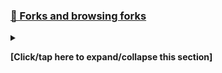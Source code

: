 ### [🍴️ Forks and browsing forks](#-Forks-and-browsing-forks)

<details><summary><p><b>[Click/tap here to expand/collapse this section]</b></p></summary>

I fork projects I come across. I have plans to create a giant collection of forked repositories as a reference. Forks are given a special naming pattern to differentiate them from other repositories.

[:octocat: `Fork style guide`](https://github.com/seanpm2001/Seanpm2001_Fork_Style-Guide/)

I already created a `Fork` section, I may need to merge this section into it in the future.

| <img src="/Graphics/GitHub_Errors/2025/07_July/Seanpm2001-is-approaching-the-maximum-repository-limit.png" alt="Image failed to load" title="@Seanpm2001 is approaching the maximum repository limit (100,000) first received this error on 2025, July 11th" width="1920" height="56"> |
|---|

On 2025, July 11th, I began to approach a limit on GitHub. Due to poor wording prior to clicking the link, I became panicked, as I thought the repository limit was 50,000. It is actually 100,000. I had to shift my operations, and began to use my [:octocat: `alt account`](https://github.com/seanwallawalla/) to do the forks I typically do on my main account. On July 12th, I did 79 forks to this account, to even out the number, and have been doing 50 forks each day since, although I eventually plan to slow down to 10 per day. At my current rate, I expect to reach the repository limit on both accounts on **2039, Sunday, March 20th** by which time, I hope the repository limit is raised (so that I can continue to fully maintain my projects here) but I also plan to be independent from GitHub (although I will still maintain a mirror here)

View this segment [in a separate file](/Segments/Forks-and-browsing-forks/README.md)

</details> <!-- End of Forks and browsing forks section !-->
